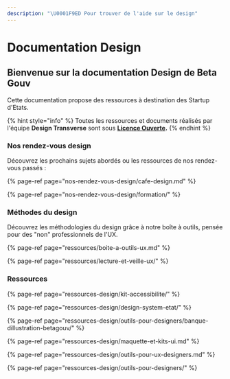 ```yaml
---
description: "\U0001F9ED Pour trouver de l'aide sur le design"
---
```


# Documentation Design

## Bienvenue sur la documentation Design de Beta Gouv

Cette documentation propose des ressources à destination des Startup d'Etats.

{% hint style="info" %}
Toutes les ressources et documents réalisés par l'équipe **Design Transverse** sont sous [**Licence Ouverte**](https://www.etalab.gouv.fr/licence-ouverte-open-licence)**.**
{% endhint %}

### Nos rendez-vous design

Découvrez les prochains sujets abordés ou les ressources de nos rendez-vous passés : 

{% page-ref page="nos-rendez-vous-design/cafe-design.md" %}

{% page-ref page="nos-rendez-vous-design/formation/" %}

### Méthodes du design

Découvrez les méthodologies du design grâce à notre boîte à outils, pensée pour des "non" professionnels de l'UX.

{% page-ref page="ressources/boite-a-outils-ux.md" %}

{% page-ref page="ressources/lecture-et-veille-ux/" %}

### Ressources

{% page-ref page="ressources-design/kit-accessibilite/" %}

{% page-ref page="ressources-design/design-system-etat/" %}

{% page-ref page="ressources-design/outils-pour-designers/banque-dillustration-betagouv/" %}

{% page-ref page="ressources-design/maquette-et-kits-ui.md" %}

{% page-ref page="ressources-design/outils-pour-ux-designers.md" %}

{% page-ref page="ressources-design/outils-pour-designers/" %}

